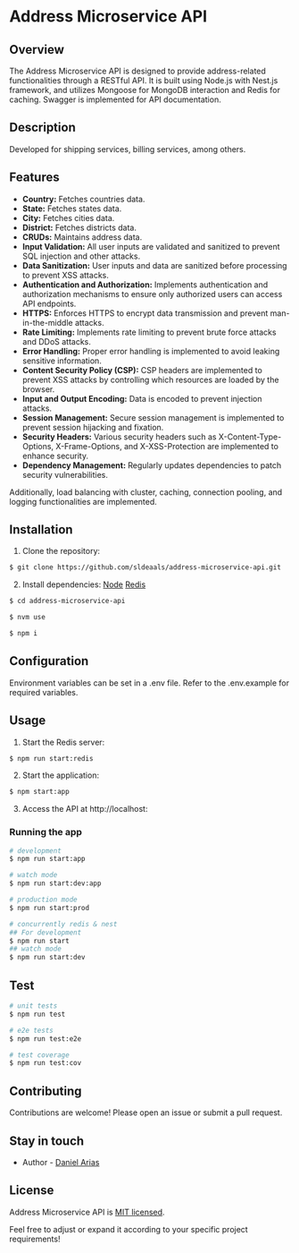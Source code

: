 # Address Microservice API

## Overview

The Address Microservice API is designed to provide address-related functionalities through a RESTful API. It is built using Node.js with Nest.js framework, and utilizes Mongoose for MongoDB interaction and Redis for caching. Swagger is implemented for API documentation.

## Description

Developed for shipping services, billing services, among others.

## Features

- **Country:** Fetches countries data.
- **State:** Fetches states data.
- **City:** Fetches cities data.
- **District:** Fetches districts data.
- **CRUDs:** Maintains address data.
- **Input Validation:** All user inputs are validated and sanitized to prevent SQL injection and other attacks.
- **Data Sanitization:** User inputs and data are sanitized before processing to prevent XSS attacks.
- **Authentication and Authorization:** Implements authentication and authorization mechanisms to ensure only authorized users can access API endpoints.
- **HTTPS:** Enforces HTTPS to encrypt data transmission and prevent man-in-the-middle attacks.
- **Rate Limiting:** Implements rate limiting to prevent brute force attacks and DDoS attacks.
- **Error Handling:** Proper error handling is implemented to avoid leaking sensitive information.
- **Content Security Policy (CSP):** CSP headers are implemented to prevent XSS attacks by controlling which resources are loaded by the browser.
- **Input and Output Encoding:** Data is encoded to prevent injection attacks.
- **Session Management:** Secure session management is implemented to prevent session hijacking and fixation.
- **Security Headers:** Various security headers such as X-Content-Type-Options, X-Frame-Options, and X-XSS-Protection are implemented to enhance security.
- **Dependency Management:** Regularly updates dependencies to patch security vulnerabilities.

Additionally, load balancing with cluster, caching, connection pooling, and logging functionalities are implemented.

## Installation

1. Clone the repository:
```bash
$ git clone https://github.com/sldeaals/address-microservice-api.git
```

2. Install dependencies:
[Node](https://nodejs.org/en/download/package-manager)
[Redis](https://redis.io/docs/latest/operate/oss_and_stack/install/install-redis/)

```bash
$ cd address-microservice-api

$ nvm use

$ npm i
```

## Configuration
Environment variables can be set in a .env file. Refer to the .env.example for required variables.

## Usage

1. Start the Redis server:
```bash
$ npm run start:redis
```

2. Start the application:
```bash
$ npm start:app
```

3. Access the API at http://localhost:<port>

### Running the app

```bash
# development
$ npm run start:app

# watch mode
$ npm run start:dev:app

# production mode
$ npm run start:prod

# concurrently redis & nest
## For development
$ npm run start
## watch mode
$ npm run start:dev
```

## Test

```bash
# unit tests
$ npm run test

# e2e tests
$ npm run test:e2e

# test coverage
$ npm run test:cov
```

## Contributing

Contributions are welcome! Please open an issue or submit a pull request.

## Stay in touch

- Author - [Daniel Arias](https://discord.gg/6V6G9xaQ)

## License

Address Microservice API is [MIT licensed](LICENSE).

Feel free to adjust or expand it according to your specific project requirements!
